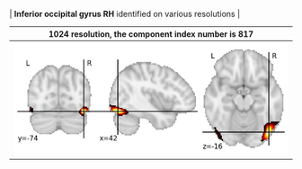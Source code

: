 


| **Inferior occipital gyrus RH** identified on various resolutions |

| 1024 resolution, the component index number is 817|  
|:---:|  
| ![Component 1024](../1024/final/817.jpg "From component 1024: Inferior occipital gyrus RH") |
